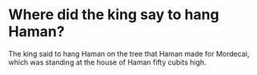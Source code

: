 # Where did the king say to hang Haman?

The king said to hang Haman on the tree that Haman made for Mordecai, which was standing at the house of Haman fifty cubits high.
